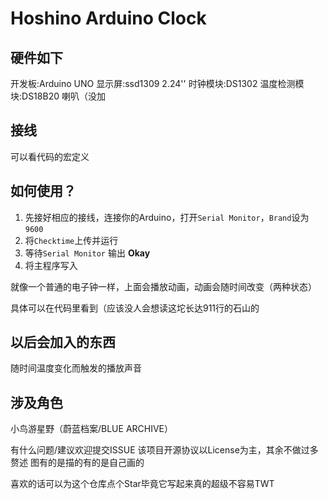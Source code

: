 # Hoshino Arduino Clock

硬件如下
-
开发板:Arduino UNO
显示屏:ssd1309 2.24''
时钟模块:DS1302
温度检测模块:DS18B20
喇叭（没加

接线
-
可以看代码的宏定义

如何使用？
-
1. 先接好相应的接线，连接你的Arduino，打开`Serial Monitor`，`Brand`设为`9600`
2. 将`Checktime`上传并运行
3. 等待`Serial Monitor` 输出 **Okay**
4. 将主程序写入

就像一个普通的电子钟一样，上面会播放动画，动画会随时间改变（两种状态）

具体可以在代码里看到（应该没人会想读这坨长达911行的石山的

以后会加入的东西
-
随时间温度变化而触发的播放声音

涉及角色
-
小鸟游星野（蔚蓝档案/BLUE ARCHIVE）


有什么问题/建议欢迎提交ISSUE
该项目开源协议以License为主，其余不做过多赘述
图有的是描的有的是自己画的

喜欢的话可以为这个仓库点个Star毕竟它写起来真的超级不容易TWT

